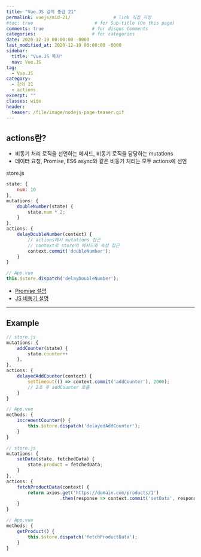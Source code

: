```yaml
---
title: "Vue.JS 강의 중급 21"
permalink: vuejs/mid-21/                # link 직접 지정
#toc: true                       # for Sub-title (On this page)
comments: true                  # for disqus Comments
categories:                     # for categories
date: 2020-12-19 00:00:00 -0000
last_modified_at: 2020-12-19 00:00:00 -0000
sidebar:
  title: "Vue.JS 목차"
  nav: Vue.JS
tag:
  - Vue.JS
category:
  - 강의 21
  - actions
excerpt: ""
classes: wide
header:
  teaser: /file/image/nodejs-page-teaser.gif
---
```


## actions란?

* 비동기 처리 로직을 선언하는 메서드, 비동기 로직을 담당하는 mutations
* 데이터 요청, Promise, ES6 async와 같은 비동기 처리는 모두 actions에 선언

store.js

```js
state: {
    num: 10
},
mutations: {
    doubleNumber(state) {
        state.num * 2;
    }
},
actions: {
    delayDoubleNumber(context) {        
        // actions에서 mutations 접근
        // context로 store의 메서드와 속성 접근
        context.commit('doubleNumber');
    }
}

// App.vue
this.$store.dispatch('delayDoubleNumber');
```

* [Promise 설명](https://joshua1988.github.io/web-development/javascript/promise-for-beginners/)
* [JS 비동기 설명](https://joshua1988.github.io/web-development/javascript/javascript-asynchronous-operation/)

---

## Example

```js
// store.js
mutations: {
    addCounter(state) {
        state.counter++
    },
},
actions: {
    delayedAddCounter(context) {
        setTimeout(() => context.commit('addCounter'), 2000);
        // 2초 후 addCounter 호출
    }
}

// App.vue
methods: {
    incrementCounter() {
        this.$store.dispatch('delayedAddCounter');
    }
}
```

```js
// store.js
mutations: {
    setData(state, fetchedData) {
        state.product = fetchedData;
    }
},
actions: {
    fetchProductData(context) {
        return axios.get('https://domain.com/products/1')
                    .then(response => context.commit('setData', response));
    }
}

// App.vue
methods: {
    getProduct() {
        this.$store.dispatch('fetchProductData');
    }
}
```